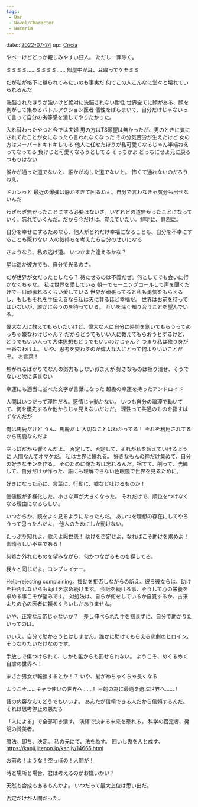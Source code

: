```yaml
---
tags:
 - Bar
 - Novel/Character
 - Nacaria
---
```


date:: [2022-07-24](Daily_Note/2022-07-24.md)
up:: [Cricia](Cricia.md)




やベーけどどっか親しみやすい狂人。
ただし一罪除く。

ミミミミ……ミミミミ……
部屋中が耳、耳取ってケモミミ

だが私が格下に嬲られてみたいのも事実だ
何でこの人こんなに堂々と壊れていられるんだ

洗脳されたほうが強いけど絶対に洗脳されない耐性
世界全てに顔がある、顔を剥がして集めるバトルアクション医者
個性をばらまいて、自分だけじゃないって言って自分の劣等感を潰してやりたかった。

入れ替わったやつと今では夫婦
男の方はTS願望は無かったが、男のときに気にされてたことが女になったら言われなくなった
その分気苦労が生えたけど
女の方はスーパードキドキしてる
他人に任せたほうが私可愛くなるじゃん半端ねえってなってる
負けじと可愛くなろうとしてる
そっちかよ
どっちにせよ元に戻るつもりはない

誰かが通った道でないと、誰かが均した道でないと。
怖くて通れないのだろうねえ。

ドカンっと
最近の爆弾は静かすぎて困るねぇ。自分で言わなきゃ気分も出せないんだ

わざわざ無かったことにする必要はないさ。いずれどの道無かったことになっていく。忘れていくんだ。だから今だけは、覚えていたい。鮮明に、鮮烈に。

自分を幸せにするためなら、他人がどれだけ幸福になることも、自分を不幸にすることも厭わない
人の気持ちを考えたら自分のせいになる

さようなら、私の逃げ道。
いつかまた逢えるかな？

星は遥か彼方でも、自分で光るのさ。

だが世界が女だったとしたら？
待たせるのは不義だぜ。何としてでも会いに行かなくちゃな。
私は世界を愛している
朝一でモーニングコールして声を聞くだけで一日頑張れるくらい愛している
世界が頑張ってると私も勇気をもらえるし、もしもそれを手伝えるなら私は天に登るほど幸福だ。
世界はお前を待ってはいないが、誰かに会うのを待っている。
互いを深く知り合うことを望んでいる。

偉大な人に教えてもらいたいけど、偉大な人に自分に時間を割いてもらうってめっちゃ嫌なわけじゃん？
だからどうでもいい人に教えてもらおうとするけど、どうでもいい人って大体思想もどうでもいいわけじゃん？
つまり私は独り身が一番なわけよ。
いや、思考を交わすのが偉大な人にとって何よりいいことだぞ。
お言葉！　

焦がれるばかりでなんの努力もしないおまえが
好きなものは擦り潰せ、そうでないと次に進まない

幸運にも適当に並べた文字が言葉になった
超級の幸運を持ったアンドロイド

人間はいつだって理性だろ。感情じゃ動かない。
いつも自分の論理で動いてて、何を優先するか他からじゃ見えないだけだ。
理性って共通のものを指すはずなんだが

俺は馬鹿だけど
うん、馬鹿だよ
大切なことはわかってる！
それを利用されてるから馬鹿なんだよ

空っぽだから響くんだよ。
否定して、否定して、それが私を超えていけるように
人間なんてオマケだ。
私は世界に憧れる。
好きなもんの粋だけ集めて、自分の好きなモンを作る。
そのために俺たちは忘れるんだ。捨てて、削って、洗練して、自分だけが作った、誰にも理解できない色眼鏡で世界を見るために。

好きになった心に、言葉に、行動に、嘘など吐けるものか！

価値観が多様化した。小さな声が大きくなった。
それだけで、順位をつけなくなる理由になるらしい。

いつからか、鏡をよく見るようになったんだ。
あいつを理想の存在にしてやろうって思ったんだよ。
他人のためにしか動けない。

たっぷり知れよ、歌えよ厭世感！
助けを否定せよ、なればこそ助けを求めよ！
素晴らしい不幸である！

何処か外れたものを望みながら、何かつながるものを探してる。

我々と同じだよ。コンプレイナー。


Help-rejecting complaining。援助を拒否しながらの訴え。彼ら彼女らは、助けを拒否しながらも助けを求め続けます。
会話を続ける事、そうして心の栄養を求める事こそが望みです。
対処法は、自らが何をしているか自覚するか、古来よりの心の医者に頼るくらいしかありません。

いや、正常な反応じゃないか？　差し伸べられた手を掴まずに、自分で助かりたいってのは。

いいえ。自分で助かろうとはしません。誰かに助けてもらえる悲劇のヒロイン。そうなりたいだけなのです。

手放しで傷つけられて、しかも誰からも罰せられない。
ようこそ、めくるめく自虐の世界へ！

まさか男女が転換するとか！？
いや、髪がめちゃくちゃ長くなる

ようこそ……キャラ使いの世界へ……！
目的の為に最適を選ぶ世界へ……！

話の内容なんてどうでもいいよ。
あんたが信頼できる人だから信頼するんだ。
それは思考停止の悪だろ


「人による」で全部叩き潰す。
演繹で決まる未来を恐れる。
科学の否定者、発明の賛美者。

魔法。即ち、決定。
私の元にて、法を為す。
囲いし鬼を人と成す。
https://kanji.jitenon.jp/kanjiy/14665.html

[お前の！ような！空っぽの！人間が！](../../../お前の！ような！空っぽの！人間が！.md)

時と場所と場合、君は考えるのがお嫌いかい？


天然も合成もあるもんかよ。
いつだって最大上位は思い出だ。


否定だけが人間だった。
